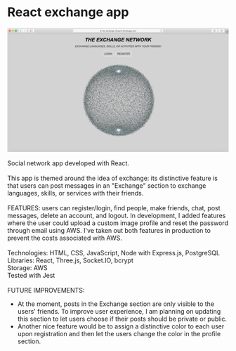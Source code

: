 # React exchange app

![screenshot](screenshot-socialnetwork.png)

Social network app developed with React. <br><br />
This app is themed around the idea of exchange: its distinctive feature is that users can post messages in an "Exchange" section to exchange languages, skills, or services with their friends.
<br /><br />
FEATURES: users can register/login, find people, make friends, chat, post messages, delete an account, and logout. In development, I added features where the user could upload a custom image profile and reset the password through
email using AWS. I've taken out both features in production to prevent the costs associated with AWS.<br> <br>
Technologies: HTML, CSS, JavaScript, Node with Express.js, PostgreSQL <br />
Libraries: React, Three.js, Socket.IO, bcrypt <br />
Storage: AWS <br />
Tested with Jest
<br />
<br />
FUTURE IMPROVEMENTS: <br />

- At the moment, posts in the Exchange section are only visible to the users' friends. To improve user experience, I am planning on updating this section to let users choose if their posts should be private or public.
- Another nice feature would be to assign a distinctive color to each user upon registration and then let
  the users change the color in the profile section.
